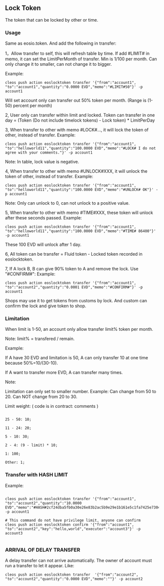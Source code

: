## Lock Token

The token that can be locked by other or time.


### Usage

Same as eosio.token. And add the following in transfer:


1，Allow transfer to self, this will refresh table by time. If add #LIMIT# in memo, it can set the LimitPerMonth of transfer. Min is 1/100 per month.
Can only change it to smaller, can not change it to bigger.

Example:

```
cleos push action eoslocktoken transfer '{"from":"account1", "to":"account1","quantity":"0.0000 EVD","memo":"#LIMIT#50"}' -p account1
```

Will set account only can transfer out 50% token per month. (Range is (1-50) percent per month)

2, User only can transfer within limit and locked.
  Token can transfer in one day = (Token (Do not include timelock tokens) - Lock token) * LimitPerDay


3, When transfer to other with memo #LOCK#..., it will lock the token of other, instead of transfer.
Example:

```
cleos push action eoslocktoken transfer '{"from":"account1", "to":"helloworld11","quantity":"100.0000 EVD","memo":"#LOCK# I do not agree with your comments."}' -p account1
```

Note: In table, lock value is negative.

4, When transfer to other with memo #UNLOCK#XXX, it will unlock the token of other, instead of transfer.
Example:

```
cleos push action eoslocktoken transfer '{"from":"account1", "to":"helloworld11","quantity":"100.0000 EVD","memo":"#UNLOCK# OK"}' -p account1
```

Note: Only can unlock to 0, can not unlock to a positive value.

5, When transfer to other with memo #TIME#XXX, these token will unlock after these seconds passed.
Example:

```
cleos push action eoslocktoken transfer '{"from":"account1", "to":"helloworld11","quantity":"100.0000 EVD","memo":"#TIME# 86400"}' -p account1
```

These 100 EVD will unlock after 1 day.

6, All token can be transfer = Fluid token - Locked token recorded in eoslocktoken.

7, If A lock B, B can give 90% token to A and remove the lock. Use "#CONFIRM#":
Example:

```
cleos push action eoslocktoken transfer '{"from":"account1", "to":"account2","quantity":"0.0001 EVD","memo":"#CONFIRM#"}' -p account1
```

Shops may use it to get tokens from customs by lock. And custom can confirm the lock and give token to shop.


### Limitation

When limit is 1-50, an account only allow transfer limit% token per month.

Note: limit% = transfered / remain.

Example:

If A have 30 EVD and limitation is 50, A can only transfer 10 at one time because 50%=10/(30-10).

If A want to transfer more EVD, A can transfer many times.


Note:

Limitation can only set to smaller number. Example: Can change from 50 to 20. Can NOT change from 20 to 30.

Limit weight: ( code is in contract: comments )

```

25 - 50: 10;

11 - 24: 20;

5 - 10: 30;

2 - 4: (9 - limit) * 10;

1: 100;

Other: 1;

```


### Transfer with HASH LIMIT

Example:

```

cleos push action eoslocktoken transfer '{"from":"account1", "to":"account2","quantity":"10.0000 EVD","memo":"#HASH#2cf24dba5fb0a30e26e83b2ac5b9e29e1b161e5c1fa7425e73043362938b9824,86400"}' -p account1

# This command do not have privilege limit, anyone can confirm
cleos push action eoslocktoken confirm '{"from":"account1", "to":"account2","key":"hello,world","executer":"account3"}' -p account3


```


### ARRIVAL OF DELAY TRANSFER

A delay transfer can not arrive automatically. The owner of account must run a transfer to let it appear. Like:

```
cleos push action eoslocktoken transfer  '{"from":"account2", "to":"account2","quantity":"0.0000 EVD","memo":""}' -p account2
```


